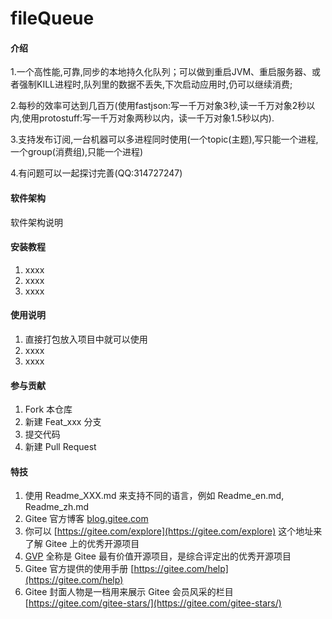 # fileQueue

#### 介绍
1.一个高性能,可靠,同步的本地持久化队列；可以做到重启JVM、重启服务器、或者强制KILL进程时,队列里的数据不丢失,下次启动应用时,仍可以继续消费;

2.每秒的效率可达到几百万(使用fastjson:写一千万对象3秒,读一千万对象2秒以内,使用protostuff:写一千万对象两秒以内，读一千万对象1.5秒以内).

3.支持发布订阅,一台机器可以多进程同时使用(一个topic(主题),写只能一个进程,一个group(消费组),只能一个进程)

4.有问题可以一起探讨完善(QQ:314727247)

#### 软件架构
软件架构说明


#### 安装教程

1.  xxxx
2.  xxxx
3.  xxxx

#### 使用说明

1.  直接打包放入项目中就可以使用
2.  xxxx
3.  xxxx

#### 参与贡献

1.  Fork 本仓库
2.  新建 Feat_xxx 分支
3.  提交代码
4.  新建 Pull Request


#### 特技

1.  使用 Readme\_XXX.md 来支持不同的语言，例如 Readme\_en.md, Readme\_zh.md
2.  Gitee 官方博客 [blog.gitee.com](https://blog.gitee.com)
3.  你可以 [https://gitee.com/explore](https://gitee.com/explore) 这个地址来了解 Gitee 上的优秀开源项目
4.  [GVP](https://gitee.com/gvp) 全称是 Gitee 最有价值开源项目，是综合评定出的优秀开源项目
5.  Gitee 官方提供的使用手册 [https://gitee.com/help](https://gitee.com/help)
6.  Gitee 封面人物是一档用来展示 Gitee 会员风采的栏目 [https://gitee.com/gitee-stars/](https://gitee.com/gitee-stars/)
